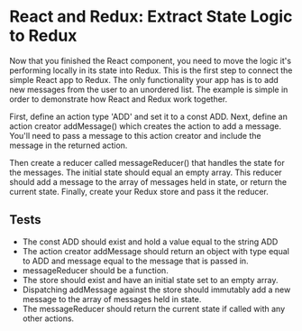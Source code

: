 # React and Redux: Extract State Logic to Redux
Now that you finished the React component, you need to move the logic it's performing locally in its state into Redux. This is the first step to connect the simple React app to Redux. The only functionality your app has is to add new messages from the user to an unordered list. The example is simple in order to demonstrate how React and Redux work together.


First, define an action type 'ADD' and set it to a const ADD. Next, define an action creator addMessage() which creates the action to add a message. You'll need to pass a message to this action creator and include the message in the returned action.

Then create a reducer called messageReducer() that handles the state for the messages. The initial state should equal an empty array. This reducer should add a message to the array of messages held in state, or return the current state. Finally, create your Redux store and pass it the reducer.

## Tests

- The const ADD should exist and hold a value equal to the string ADD
- The action creator addMessage should return an object with type equal to ADD and message equal to the message that is passed in.
- messageReducer should be a function.
- The store should exist and have an initial state set to an empty array.
- Dispatching addMessage against the store should immutably add a new message to the array of messages held in state.
- The messageReducer should return the current state if called with any other actions.